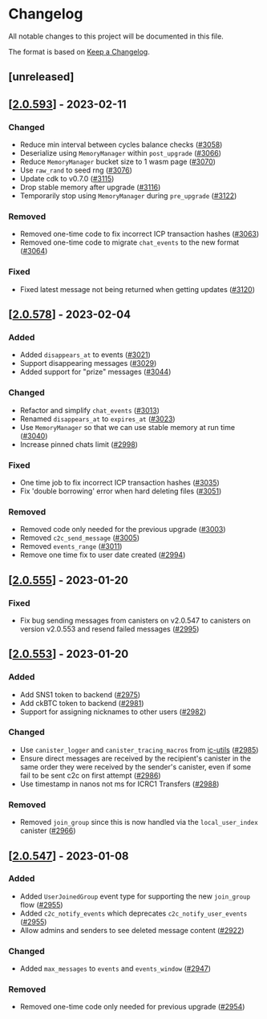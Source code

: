 # Changelog
All notable changes to this project will be documented in this file.

The format is based on [Keep a Changelog](https://keepachangelog.com/en/1.0.0/).

## [unreleased]

## [[2.0.593](https://github.com/open-ic/open-chat/releases/tag/v2.0.593-user)] - 2023-02-11

### Changed

- Reduce min interval between cycles balance checks ([#3058](https://github.com/open-ic/open-chat/pull/3058))
- Deserialize using `MemoryManager` within `post_upgrade` ([#3066](https://github.com/open-ic/open-chat/pull/3066))
- Reduce `MemoryManager` bucket size to 1 wasm page ([#3070](https://github.com/open-ic/open-chat/pull/3070))
- Use `raw_rand` to seed rng ([#3076](https://github.com/open-ic/open-chat/pull/3076))
- Update cdk to v0.7.0 ([#3115](https://github.com/open-ic/open-chat/pull/3115))
- Drop stable memory after upgrade ([#3116](https://github.com/open-ic/open-chat/pull/3116))
- Temporarily stop using `MemoryManager` during `pre_upgrade` ([#3122](https://github.com/open-ic/open-chat/pull/3122))

### Removed

- Removed one-time code to fix incorrect ICP transaction hashes ([#3063](https://github.com/open-ic/open-chat/pull/3063))
- Removed one-time code to migrate `chat_events` to the new format ([#3064](https://github.com/open-ic/open-chat/pull/3064))

### Fixed

- Fixed latest message not being returned when getting updates ([#3120](https://github.com/open-ic/open-chat/pull/3120))

## [[2.0.578](https://github.com/open-ic/open-chat/releases/tag/v2.0.578-user)] - 2023-02-04

### Added

- Added `disappears_at` to events ([#3021](https://github.com/open-ic/open-chat/pull/3021))
- Support disappearing messages ([#3029](https://github.com/open-ic/open-chat/pull/3029))
- Added support for "prize" messages ([#3044](https://github.com/open-ic/open-chat/pull/3044))

### Changed

- Refactor and simplify `chat_events` ([#3013](https://github.com/open-ic/open-chat/pull/3013))
- Renamed `disappears_at` to `expires_at` ([#3023](https://github.com/open-ic/open-chat/pull/3023))
- Use `MemoryManager` so that we can use stable memory at run time ([#3040](https://github.com/open-ic/open-chat/pull/3040))
- Increase pinned chats limit ([#2998](https://github.com/open-ic/open-chat/pull/2998))

### Fixed

- One time job to fix incorrect ICP transaction hashes ([#3035](https://github.com/open-ic/open-chat/pull/3035))
- Fix 'double borrowing' error when hard deleting files ([#3051](https://github.com/open-ic/open-chat/pull/3051))

### Removed

- Removed code only needed for the previous upgrade ([#3003](https://github.com/open-ic/open-chat/pull/3003))
- Removed `c2c_send_message` ([#3005](https://github.com/open-ic/open-chat/pull/3005))
- Removed `events_range` ([#3011](https://github.com/open-ic/open-chat/pull/3011))
- Remove one time fix to user date created ([#2994](https://github.com/open-ic/open-chat/pull/2994))

## [[2.0.555](https://github.com/open-ic/open-chat/releases/tag/v2.0.555-user)] - 2023-01-20

### Fixed

- Fix bug sending messages from canisters on v2.0.547 to canisters on version v2.0.553 and resend failed messages ([#2995](https://github.com/open-ic/open-chat/pull/2995))

## [[2.0.553](https://github.com/open-ic/open-chat/releases/tag/v2.0.553-user)] - 2023-01-20

### Added

- Add SNS1 token to backend ([#2975](https://github.com/open-ic/open-chat/pull/2975))
- Add ckBTC token to backend ([#2981](https://github.com/open-ic/open-chat/pull/2981))
- Support for assigning nicknames to other users ([#2982](https://github.com/open-ic/open-chat/pull/2982))

### Changed

- Use `canister_logger` and `canister_tracing_macros` from [ic-utils](https://github.com/open-ic/ic-utils) ([#2985](https://github.com/open-ic/open-chat/pull/2985))
- Ensure direct messages are received by the recipient's canister in the same order they were received by the sender's canister, even if some fail to be sent c2c on first attempt ([#2986](https://github.com/open-ic/open-chat/pull/2986))
- Use timestamp in nanos not ms for ICRC1 Transfers ([#2988](https://github.com/open-ic/open-chat/pull/2988))
 
### Removed

- Removed `join_group` since this is now handled via the `local_user_index` canister ([#2966](https://github.com/open-ic/open-chat/pull/2966))

## [[2.0.547](https://github.com/open-ic/open-chat/releases/tag/v2.0.547-user)] - 2023-01-08

### Added

- Added `UserJoinedGroup` event type for supporting the new `join_group` flow ([#2955](https://github.com/open-ic/open-chat/pull/2955))
- Added `c2c_notify_events` which deprecates `c2c_notify_user_events` ([#2955](https://github.com/open-ic/open-chat/pull/2955))
- Allow admins and senders to see deleted message content ([#2922](https://github.com/open-ic/open-chat/pull/2922))

### Changed

- Added `max_messages` to `events` and `events_window` ([#2947](https://github.com/open-ic/open-chat/pull/2947))

### Removed 

- Removed one-time code only needed for previous upgrade ([#2954](https://github.com/open-ic/open-chat/pull/2954))

